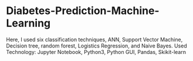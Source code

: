 # Diabetes-Prediction-Machine-Learning
Here, I used six classification techniques, ANN,
Support Vector Machine, Decision tree, random forest,
Logistics Regression, and Naive Bayes.
Used Technology: Jupyter Notebook, Python3, Python
GUI, Pandas, Skikit-learn
